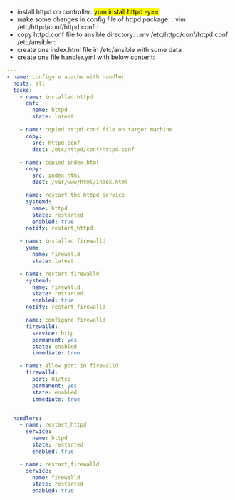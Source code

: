 - install httpd on controller: <mark>yum install httpd -y==</mark>
- make some changes in config file of httpd package: ::vim /etc/httpd/conf/httpd.conf::
- copy httpd.conf file to ansible directory: ::mv /etc/httpd/conf/httpd.conf /etc/ansible::
- create one index.html file in /etc/ansible with some data
- create one file handler.yml with below content:
```yaml
---
- name: configure apache with handler
  hosts: all
  tasks:
    - name: installed httpd
      dnf:
        name: httpd
        state: latest

    - name: copied httpd.conf file on target machine
      copy:
        src: httpd.conf
        dest: /etc/httpd/conf/httpd.conf

    - name: copied index.html
      copy:
        src: index.html
        dest: /var/www/html/index.html

    - name: restart the httpd service
      systemd:
        name: httpd
        state: restarted
        enabled: true
      notify: restart_httpd

    - name: installed firewalld
      yum:
        name: firewalld
        state: latest

    - name: restart firewalld
      systemd:
        name: firewalld
        state: restarted
        enabled: true
      notify: restart_firewalld

    - name: configure firewalld
      firewalld:
        service: http
        permanent: yes
        state: enabled
        immediate: true

    - name: allow port in firewalld
      firewalld:
        port: 81/tcp
        permanent: yes
        state: enabled
        immediate: true


  handlers:
    - name: restart_httpd
      service:
        name: httpd
        state: restarted
        enabled: true

    - name: restart_firewalld
      service:
        name: firewalld
        state: restarted
        enabled: true

```

  
